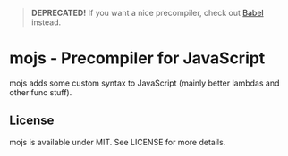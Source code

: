 > **DEPRECATED!** If you want a nice precompiler, check out [Babel](https://babeljs.io/) instead.

# mojs - Precompiler for JavaScript

mojs adds some custom syntax to JavaScript (mainly better lambdas and other func stuff).

## License

mojs is available under MIT. See LICENSE for more details.

